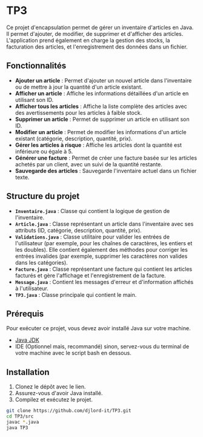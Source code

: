 # TP3

Ce projet d'encapsulation permet de gérer un inventaire d'articles en Java. Il permet d'ajouter, de modifier, de supprimer et d'afficher des articles. L'application prend également en charge la gestion des stocks, la facturation des articles, et l'enregistrement des données dans un fichier.

## Fonctionnalités

- **Ajouter un article** : Permet d'ajouter un nouvel article dans l'inventaire ou de mettre à jour la quantité d'un article existant.
- **Afficher un article** : Affiche les informations détaillées d'un article en utilisant son ID.
- **Afficher tous les articles** : Affiche la liste complète des articles avec des avertissements pour les articles à faible stock.
- **Supprimer un article** : Permet de supprimer un article en utilisant son ID.
- **Modifier un article** : Permet de modifier les informations d'un article existant (catégorie, description, quantité, prix).
- **Gérer les articles à risque** : Affiche les articles dont la quantité est inférieure ou égale à 5.
- **Générer une facture** : Permet de créer une facture basée sur les articles achetés par un client, avec un suivi de la quantité restante.
- **Sauvegarde des articles** : Sauvegarde l'inventaire actuel dans un fichier texte.

## Structure du projet

- **`Inventaire.java`** : Classe qui contient la logique de gestion de l'inventaire.
- **`Article.java`** : Classe représentant un article dans l'inventaire avec ses attributs (ID, catégorie, description, quantité, prix).
- **`Validations.java`** : Classe utilitaire pour valider les entrées de l'utilisateur (par exemple, pour les chaînes de caractères, les entiers et les doubles). Elle contient également des méthodes pour corriger les entrées invalides (par exemple, supprimer les caractères non valides dans les catégories).
- **`Facture.java`** : Classe représentant une facture qui contient les articles facturés et gère l'affichage et l'enregistrement de la facture.
- **`Message.java`** : Contient les messages d'erreur et d'information affichés à l'utilisateur.
- **`TP3.java`** : Classe principale qui contient le main.

## Prérequis

Pour exécuter ce projet, vous devez avoir installé Java sur votre machine.

- [Java JDK](https://www.oracle.com/java/technologies/javase-jdk11-downloads.html)
- IDE (Optionnel mais, recommandé) sinon, servez-vous du terminal de votre machine avec le script bash en dessous.

## Installation

1. Clonez le dépôt avec le lien.
2. Assurez-vous d'avoir Java installé.
3. Compilez et exécutez le projet.

```bash
git clone https://github.com/djlord-it/TP3.git
cd TP3/src
javac *.java
java TP3
